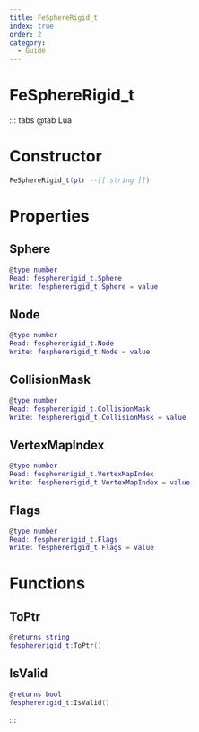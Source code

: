 ```yaml
---
title: FeSphereRigid_t
index: true
order: 2
category:
  - Guide
---
```


# FeSphereRigid_t

::: tabs
@tab Lua
# Constructor
```lua
FeSphereRigid_t(ptr --[[ string ]])
```
# Properties
## Sphere 
```lua
@type number
Read: fesphererigid_t.Sphere
Write: fesphererigid_t.Sphere = value
```
## Node 
```lua
@type number
Read: fesphererigid_t.Node
Write: fesphererigid_t.Node = value
```
## CollisionMask 
```lua
@type number
Read: fesphererigid_t.CollisionMask
Write: fesphererigid_t.CollisionMask = value
```
## VertexMapIndex 
```lua
@type number
Read: fesphererigid_t.VertexMapIndex
Write: fesphererigid_t.VertexMapIndex = value
```
## Flags 
```lua
@type number
Read: fesphererigid_t.Flags
Write: fesphererigid_t.Flags = value
```
# Functions
## ToPtr
```lua
@returns string
fesphererigid_t:ToPtr()
```
## IsValid
```lua
@returns bool
fesphererigid_t:IsValid()
```

:::